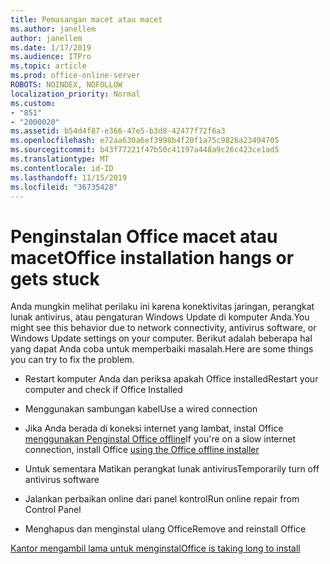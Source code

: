```yaml
---
title: Pemasangan macet atau macet
ms.author: janellem
author: janellem
ms.date: 1/17/2019
ms.audience: ITPro
ms.topic: article
ms.prod: office-online-server
ROBOTS: NOINDEX, NOFOLLOW
localization_priority: Normal
ms.custom:
- "851"
- "2000020"
ms.assetid: b54d4f87-e366-47e5-b3d8-42477f72f6a3
ms.openlocfilehash: e72aa630a6ef3998b4f20f1a75c9826a23494705
ms.sourcegitcommit: b43f77221f47b50c41197a448a9c26c423ce1ad5
ms.translationtype: MT
ms.contentlocale: id-ID
ms.lasthandoff: 11/15/2019
ms.locfileid: "36735428"
---
```

# <a name="office-installation-hangs-or-gets-stuck"></a><span data-ttu-id="0f785-102">Penginstalan Office macet atau macet</span><span class="sxs-lookup"><span data-stu-id="0f785-102">Office installation hangs or gets stuck</span></span>

<span data-ttu-id="0f785-103">Anda mungkin melihat perilaku ini karena konektivitas jaringan, perangkat lunak antivirus, atau pengaturan Windows Update di komputer Anda.</span><span class="sxs-lookup"><span data-stu-id="0f785-103">You might see this behavior due to network connectivity, antivirus software, or Windows Update settings on your computer.</span></span> <span data-ttu-id="0f785-104">Berikut adalah beberapa hal yang dapat Anda coba untuk memperbaiki masalah.</span><span class="sxs-lookup"><span data-stu-id="0f785-104">Here are some things you can try to fix the problem.</span></span>
  
- <span data-ttu-id="0f785-105">Restart komputer Anda dan periksa apakah Office installed</span><span class="sxs-lookup"><span data-stu-id="0f785-105">Restart your computer and check if Office Installed</span></span>

- <span data-ttu-id="0f785-106">Menggunakan sambungan kabel</span><span class="sxs-lookup"><span data-stu-id="0f785-106">Use a wired connection</span></span>

- <span data-ttu-id="0f785-107">Jika Anda berada di koneksi internet yang lambat, instal Office [menggunakan Penginstal Office offline](https://support.office.com/article/f0a85fe7-118f-41cb-a791-d59cef96ad1c?wt.mc_id=Alchemy_ClientDIA)</span><span class="sxs-lookup"><span data-stu-id="0f785-107">If you're on a slow internet connection, install Office [using the Office offline installer](https://support.office.com/article/f0a85fe7-118f-41cb-a791-d59cef96ad1c?wt.mc_id=Alchemy_ClientDIA)</span></span>

- <span data-ttu-id="0f785-108">Untuk sementara Matikan perangkat lunak antivirus</span><span class="sxs-lookup"><span data-stu-id="0f785-108">Temporarily turn off antivirus software</span></span>

- <span data-ttu-id="0f785-109">Jalankan perbaikan online dari panel kontrol</span><span class="sxs-lookup"><span data-stu-id="0f785-109">Run online repair from Control Panel</span></span>

- <span data-ttu-id="0f785-110">Menghapus dan menginstal ulang Office</span><span class="sxs-lookup"><span data-stu-id="0f785-110">Remove and reinstall Office</span></span>

[<span data-ttu-id="0f785-111">Kantor mengambil lama untuk menginstal</span><span class="sxs-lookup"><span data-stu-id="0f785-111">Office is taking long to install</span></span>](https://support.office.com/article/0f09f357-3fef-42a6-b8aa-cef4c6c44bdf?wt.mc_id=Alchemy_ClientDIA)
  